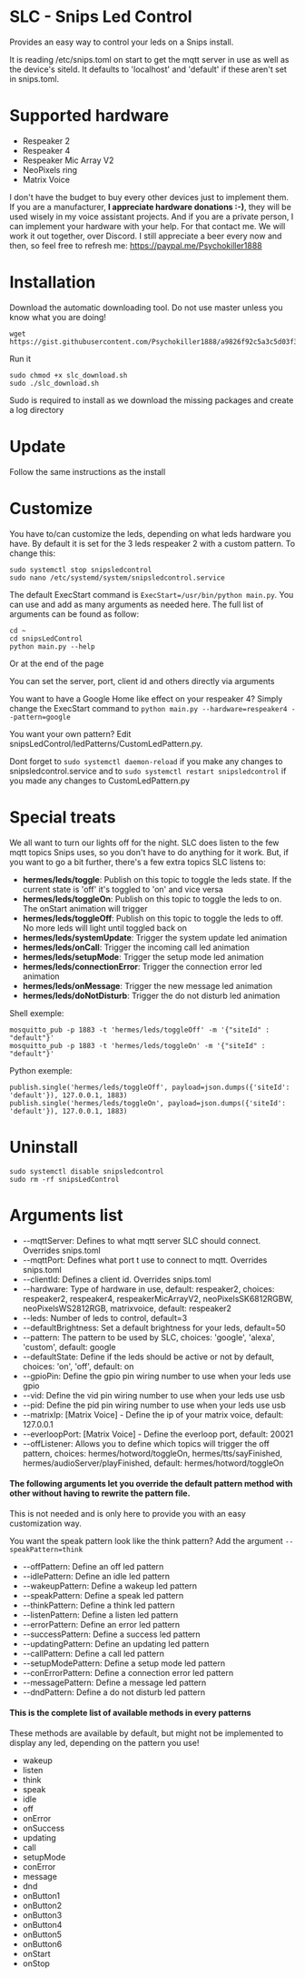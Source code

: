 # SLC - Snips Led Control
Provides an easy way to control your leds on a Snips install.

It is reading /etc/snips.toml on start to get the mqtt server in use as well as the device's siteId. It defaults to 'localhost' and 'default' if these aren't set in snips.toml.


# Supported hardware
- Respeaker 2
- Respeaker 4
- Respeaker Mic Array V2
- NeoPixels ring
- Matrix Voice

I don't have the budget to buy every other devices just to implement them. If you are a manufacturer, **I appreciate hardware donations :-)**, they will be used wisely in my voice assistant projects.
And if you are a private person, I can implement your hardware with your help. For that contact me. We will work it out together, over Discord. I still appreciate a beer every now and then, so feel free to refresh me: https://paypal.me/Psychokiller1888


# Installation

Download the automatic downloading tool. Do not use master unless you know what you are doing!
```
wget https://gist.githubusercontent.com/Psychokiller1888/a9826f92c5a3c5d03f34d182fda1ce4c/raw/e24882e8997730dcf7a308e303b3b88001dbbfa1/slc_download.sh
```

Run it

```
sudo chmod +x slc_download.sh
sudo ./slc_download.sh
```

Sudo is required to install as we download the missing packages and create a log directory

# Update

Follow the same instructions as the install


# Customize

You have to/can customize the leds, depending on what leds hardware you have. By default it is set for the 3 leds respeaker 2 with a custom pattern. To change this:

```
sudo systemctl stop snipsledcontrol
sudo nano /etc/systemd/system/snipsledcontrol.service
```

The default ExecStart command is `ExecStart=/usr/bin/python main.py`. You can use and add as many arguments as needed here.
The full list of arguments can be found as follow:

```
cd ~
cd snipsLedControl
python main.py --help
```

Or at the end of the page

You can set the server, port, client id and others directly via arguments

You want to have a Google Home like effect on your respeaker 4? Simply change the ExecStart command to `python main.py --hardware=respeaker4 --pattern=google`

You want your own pattern? Edit snipsLedControl/ledPatterns/CustomLedPattern.py.

Dont forget to `sudo systemctl daemon-reload` if you make any changes to snipsledcontrol.service and to `sudo systemctl restart snipsledcontrol` if you made any changes to CustomLedPattern.py

# Special treats
We all want to turn our lights off for the night. SLC does listen to the few mqtt topics Snips uses, so you don't have to do anything for it work. But, if you want to go a bit further, there's a few extra topics SLC listens to:

- **hermes/leds/toggle**: Publish on this topic to toggle the leds state. If the current state is 'off' it's toggled to 'on' and vice versa
- **hermes/leds/toggleOn**: Publish on this topic to toggle the leds to on. The onStart animation will trigger
- **hermes/leds/toggleOff**: Publish on this topic to toggle the leds to off. No more leds will light until toggled back on
- **hermes/leds/systemUpdate**: Trigger the system update led animation
- **hermes/leds/onCall**: Trigger the incoming call led animation
- **hermes/leds/setupMode**: Trigger the setup mode led animation
- **hermes/leds/connectionError**: Trigger the connection error led animation
- **hermes/leds/onMessage**: Trigger the new message led animation
- **hermes/leds/doNotDisturb**: Trigger the do not disturb led animation

Shell exemple:

```
mosquitto_pub -p 1883 -t 'hermes/leds/toggleOff' -m '{"siteId" : "default"}'
mosquitto_pub -p 1883 -t 'hermes/leds/toggleOn' -m '{"siteId" : "default"}'
```

Python exemple:

```
publish.single('hermes/leds/toggleOff', payload=json.dumps({'siteId': 'default'}), 127.0.0.1, 1883)
publish.single('hermes/leds/toggleOn', payload=json.dumps({'siteId': 'default'}), 127.0.0.1, 1883)
```

# Uninstall

```
sudo systemctl disable snipsledcontrol
sudo rm -rf snipsLedControl
```


# Arguments list

- --mqttServer: Defines to what mqtt server SLC should connect. Overrides snips.toml
- --mqttPort: Defines what port t use to connect to mqtt. Overrides snips.toml
- --clientId: Defines a client id. Overrides snips.toml
- --hardware: Type of hardware in use, default: respeaker2, choices: respeaker2, respeaker4, respeakerMicArrayV2, neoPixelsSK6812RGBW, neoPixelsWS2812RGB, matrixvoice, default: respeaker2
- --leds: Number of leds to control, default=3
- --defaultBrightness: Set a default brightness for your leds, default=50
- --pattern: The pattern to be used by SLC, choices: 'google', 'alexa', 'custom', default: google
- --defaultState: Define if the leds should be active or not by default, choices: 'on', 'off', default: on
- --gpioPin: Define the gpio pin wiring number to use when your leds use gpio
- --vid: Define the vid pin wiring number to use when your leds use usb
- --pid: Define the pid pin wiring number to use when your leds use usb
- --matrixIp: [Matrix Voice] - Define the ip of your matrix voice, default: 127.0.0.1
- --everloopPort: [Matrix Voice] - Define the everloop port, default: 20021
- --offListener: Allows you to define which topics will trigger the off pattern, choices: hermes/hotword/toggleOn, hermes/tts/sayFinished, hermes/audioServer/playFinished, default: hermes/hotword/toggleOn



#### The following arguments let you override the default pattern method with other without having to rewrite the pattern file.
This is not needed and is only here to provide you with an easy customization way.

You want the speak pattern look like the think pattern? Add the argument `--speakPattern=think`

- --offPattern: Define an off led pattern
- --idlePattern: Define an idle led pattern
- --wakeupPattern: Define a wakeup led pattern
- --speakPattern: Define a speak led pattern
- --thinkPattern: Define a think led pattern
- --listenPattern: Define a listen led pattern
- --errorPattern: Define an error led pattern
- --successPattern: Define a success led pattern
- --updatingPattern: Define an updating led pattern
- --callPattern: Define a call led pattern
- --setupModePattern: Define a setup mode led pattern
- --conErrorPattern: Define a connection error led pattern
- --messagePattern: Define a message led pattern
- --dndPattern: Define a do not disturb led pattern


#### This is the complete list of available methods in every patterns
These methods are available by default, but might not be implemented to display any led, depending on the pattern you use!
- wakeup
- listen
- think
- speak
- idle
- off
- onError
- onSuccess
- updating
- call
- setupMode
- conError
- message
- dnd
- onButton1
- onButton2
- onButton3
- onButton4
- onButton5
- onButton6
- onStart
- onStop
